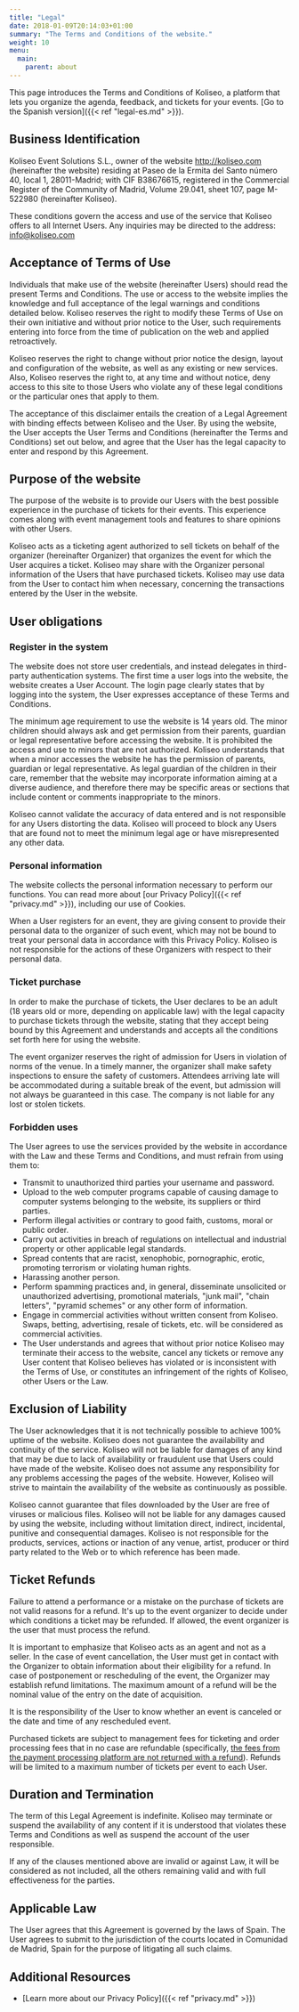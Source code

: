 ```yaml
---
title: "Legal"
date: 2018-01-09T20:14:03+01:00
summary: "The Terms and Conditions of the website."
weight: 10
menu:
  main:
    parent: about
---
```


This page introduces the Terms and Conditions of Koliseo, a platform that lets you organize the agenda, feedback, and tickets for your events. [Go to the Spanish version]({{< ref "legal-es.md" >}}).

## Business Identification

Koliseo Event Solutions S.L., owner of the website http://koliseo.com (hereinafter the website) residing
at Paseo de la Ermita del Santo número 40, local 1, 28011-Madrid; with CIF B38676615, registered in the Commercial Register of the Community of Madrid, Volume 29.041, sheet 107, page M-522980 (hereinafter Koliseo).

These conditions govern the access and use of the service that Koliseo offers to all Internet Users. Any inquiries may be directed to the address: info@koliseo.com

## Acceptance of Terms of Use

Individuals that make use of the website (hereinafter Users) should read the present Terms and Conditions. The use or access to the website implies the knowledge and full acceptance of the legal warnings and conditions detailed below. Koliseo reserves the right to modify these Terms of Use on their own initiative and without prior notice to the User, such requirements entering into force from the time of publication on the web and applied retroactively.

Koliseo reserves the right to change without prior notice the design, layout and configuration of the website, as well as any existing or new services. Also, Koliseo reserves the right to, at any time and without notice, deny access to this site to those Users who violate any of these legal conditions or the particular ones that apply to them.

The acceptance of this disclaimer entails the creation of a Legal Agreement with binding effects between Koliseo and the User. By using the website, the User accepts the User Terms and Conditions (hereinafter the Terms and Conditions) set out below, and agree that the User has the legal capacity to enter and respond by this Agreement.

## Purpose of the website

The purpose of the website is to provide our Users with the best possible experience in the purchase of tickets for their events. This experience comes along with event management tools and features to share opinions with other Users.

Koliseo acts as a ticketing agent authorized to sell tickets on behalf of the organizer (hereinafter Organizer) that organizes the event for which the User acquires a ticket. Koliseo may share with the Organizer personal information of the Users that have purchased tickets. Koliseo may use data from the User to contact him when necessary, concerning the transactions entered by the User in the website.

## User obligations

### Register in the system

The website does not store user credentials, and instead delegates in third-party authentication systems. The first time a user logs into the website, the website creates a User Account. The login page clearly states that by logging into the system, the User expresses acceptance of these Terms and Conditions.

The minimum age requirement to use the website is 14 years old. The minor children should always ask and get permission from their parents, guardian or legal representative before accessing the website. It is prohibited the access and use to minors that are not authorized. Koliseo understands that when a minor accesses the website he has the permission of parents, guardian or legal representative. As legal guardian of the children in their care, remember that the website may incorporate information aiming at a diverse audience, and therefore there may be specific areas or sections that include content or comments inappropriate to the minors.

Koliseo cannot validate the accuracy of data entered and is not responsible for any Users distorting the data. Koliseo will proceed to block any Users that are found not to meet the minimum legal age or have misrepresented any other data.

### Personal information

The website collects the personal information necessary to perform our functions. You can read more about [our Privacy Policy]({{< ref "privacy.md" >}}), including our use of Cookies.

When a User registers for an event, they are giving consent to provide their personal data to the organizer of such event, which may not be bound to treat your personal data in accordance with this Privacy Policy. Koliseo is not responsible for the actions of these Organizers with respect to their personal data.

### Ticket purchase

In order to make the purchase of tickets, the User declares to be an adult (18 years old or more, depending on applicable law) with the legal capacity to purchase tickets through the website, stating that they accept being bound by this Agreement and understands and accepts all the conditions set forth here for using the website.

The event organizer reserves the right of admission for Users in violation of norms of the venue. In a timely manner, the organizer shall make safety inspections to ensure the safety of customers. Attendees arriving late will be accommodated during a suitable break of the event, but admission will not always be guaranteed in this case. The company is not liable for any lost or stolen tickets.

### Forbidden uses

The User agrees to use the services provided by the website in accordance with the Law and these Terms and Conditions, and must refrain from using them to:

- Transmit to unauthorized third parties your username and password.
- Upload to the web computer programs capable of causing damage to computer systems belonging to the website, its suppliers or third parties.
- Perform illegal activities or contrary to good faith, customs, moral or public order.
- Carry out activities in breach of regulations on intellectual and industrial property or other applicable legal standards.
- Spread contents that are racist, xenophobic, pornographic, erotic, promoting terrorism or violating human rights.
- Harassing another person.
- Perform spamming practices and, in general, disseminate unsolicited or unauthorized advertising, promotional materials, "junk mail", "chain letters", "pyramid schemes" or any other form of information.
- Engage in commercial activities without written consent from Koliseo. Swaps, betting, advertising, resale of tickets, etc. will be considered as commercial activities.
- The User understands and agrees that without prior notice Koliseo may terminate their access to the website, cancel any tickets or remove any User content that Koliseo believes has violated or is inconsistent with the Terms of Use, or constitutes an infringement of the rights of Koliseo, other Users or the Law.

## Exclusion of Liability

The User acknowledges that it is not technically possible to achieve 100% uptime of the website. Koliseo does not guarantee the availability and continuity of the service. Koliseo will not be liable for damages of any kind that may be due to lack of availability or fraudulent use that Users could have made of the website. Koliseo does not assume any responsibility for any problems accessing the pages of the website. However, Koliseo will strive to maintain the availability of the website as continuously as possible.

Koliseo cannot guarantee that files downloaded by the User are free of viruses or malicious files. Koliseo will not be liable for any damages caused by using the website, including without limitation direct, indirect, incidental, punitive and consequential damages. Koliseo is not responsible for the products, services, actions or inaction of any venue, artist, producer or third party related to the Web or to which reference has been made.

## Ticket Refunds

Failure to attend a performance or a mistake on the purchase of tickets are not valid reasons for a refund. It's up to the event organizer to decide under which conditions a ticket may be refunded. If allowed, the event organizer is the user that must process the refund.

It is important to emphasize that Koliseo acts as an agent and not as a seller. In the case of event cancellation, the User must get in contact with the Organizer to obtain information about their eligibility for a refund. In case of postponement or rescheduling of the event, the Organizer may establish refund limitations. The maximum amount of a refund will be the nominal value of the entry on the date of acquisition.

It is the responsibility of the User to know whether an event is canceled or the date and time of any rescheduled event.

Purchased tickets are subject to management fees for ticketing and order processing fees that in no case are refundable (specifically, [the fees from the payment processing platform are not returned with a refund](https://stripe.com/docs/refunds)). Refunds will be limited to a maximum number of tickets per event to each User.

## Duration and Termination

The term of this Legal Agreement is indefinite. Koliseo may terminate or suspend the availability of any content if it is understood that violates these Terms and Conditions as well as suspend the account of the user responsible.

If any of the clauses mentioned above are invalid or against Law, it will be considered as not included, all the others remaining valid and with full effectiveness for the parties.

## Applicable Law

The User agrees that this Agreement is governed by the laws of Spain. The User agrees to submit to the jurisdiction of the courts located in Comunidad de Madrid, Spain for the purpose of litigating all such claims.

## Additional Resources

- [Learn more about our Privacy Policy]({{< ref "privacy.md" >}})
